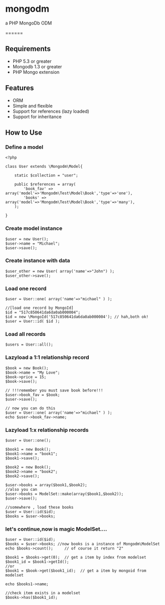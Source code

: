 mongodm
=======

a PHP MongoDb ODM 


======

Requirements
------------
- PHP 5.3 or greater
- Mongodb 1.3 or greater
- PHP Mongo extension 

Features
--------

- ORM
- Simple and flexible
- Support for references (lazy loaded)
- Support for inheritance


How to Use
----------

### Define a model

	<?php

	class User extends \Mongodm\Model{

		static $collection = "user";
		
		public $references = array(			
			'book_fav' => array('model'=>'Mongodm\Test\Model\Book','type'=>'one'),
			'books' => array('model'=>'Mongodm\Test\Model\Book','type'=>'many'),			
		);

	}


### Create model instance


	$user = new User();
	$user->name = "Michael";
	$user->save();

### Create instance with data
	
	$user_other = new User( array('name'=>"John") );
	$user_other->save();

### Load one record

	$user = User::one( array('name'=>"michael" ) );

	//[load one record by MongoId]
	$id = "517c850641da6da0ab000004";
	$id = new \MongoId('517c850641da6da0ab000004'); // hah,both ok!
	$user = User::id( $id );

### Load all records

	$users = User::all();

### Lazyload a 1:1 relationship record

	$book = new Book();
	$book->name = "My Love";
	$book->price = 15;
	$book->save();

	// !!!remember you must save book before!!!
	$user->book_fav = $book;
	$user->save();

	// now you can do this
	$user = User::one( array('name'=>"michael" ) );
	echo $user->book_fav->name;


### Lazyload 1:x relationship records

	$user = User::one();

	$book1 = new Book();
	$book1->name = "book1";
	$book1->save();
	
	$book2 = new Book();
	$book2->name = "book2";
	$book2->save();

	$user->books = array($book1,$book2);
	//also you can
	$user->books = ModelSet::make(array($book1,$book2));
	$user->save();

	//somewhere , load these books
	$user = User::id($id);
	$books = $user->books; 

### let's continue,now is magic ModelSet.... 
	
	$user = User::id($id);
	$books = $user->books; //now books is a instance of Mongodm\ModelSet
	echo $books->count();     // of course it return "2"
	
	$book1 = $books->get(0);  // get a item by index from modelset
	$book1_id = $book1->getId();
	//or 
	$book1 = $book->get($book1_id);  // get a item by mongoid from modelset
	
	echo $books1->name;       
	
	//check item exists in a modelset
	$books->has($book1_id); 
	

	
	
	

	
	

